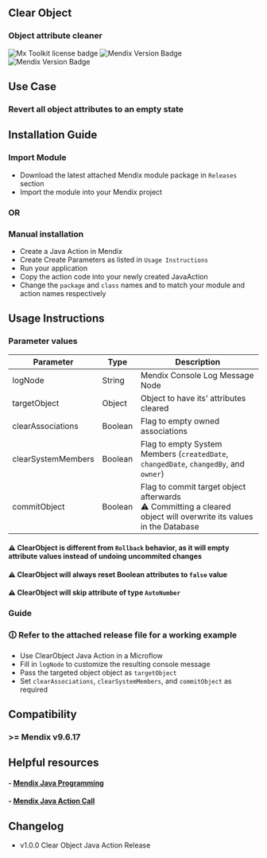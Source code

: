 ## Clear Object

### Object attribute cleaner

![Mx Toolkit license badge](https://img.shields.io/github/license/Mendix-Toolkit/java-clear-object) ![Mendix Version Badge](https://img.shields.io/badge/Category-JavaAction-gren) ![Mendix Version Badge](https://img.shields.io/badge/Mendix-v9.6.x-blue)

## Use Case

### Revert all object attributes to an empty state

## Installation Guide

### Import Module

- Download the latest attached Mendix module package in `Releases` section
- Import the module into your Mendix project

### OR

### Manual installation

- Create a Java Action in Mendix
- Create Create Parameters as listed in `Usage Instructions`
- Run your application
- Copy the action code into your newly created JavaAction
- Change the `package` and `class` names and  to match your module and action names respectively

## Usage Instructions

### Parameter values

| Parameter               | Type    | Description    |
|-------------------------|---------|----------------|
| logNode                 | String  | Mendix Console Log Message Node    |
| targetObject            | Object  | Object to have its' attributes cleared    |
| clearAssociations       | Boolean | Flag to empty owned associations    |
| clearSystemMembers      | Boolean | Flag to empty System Members (`createdDate`, `changedDate`, `changedBy`, and `owner`)    |
| commitObject            | Boolean | Flag to commit target object afterwards <br> ⚠ Committing a cleared object will overwrite its values in the Database  |


#### ⚠ ClearObject is different from `Rollback` behavior, as it will empty attribute values instead of undoing uncommited changes
#### ⚠ ClearObject will always reset Boolean attributes to `false` value
#### ⚠ ClearObject will skip attribute of type `AutoNumber`

### Guide

### 🛈 Refer to the attached release file for a working example

- Use ClearObject Java Action in a Microflow
- Fill in `logNode` to customize the resulting console message
- Pass the targeted object object as `targetObject`
- Set `clearAssociations`, `clearSystemMembers`,  and `commitObject` as required

## Compatibility

### >= Mendix v9.6.17

## Helpful resources

#### - [Mendix Java Programming](https://docs.mendix.com/refguide/java-programming/)
#### - [Mendix Java Action Call](https://docs.mendix.com/refguide/java-action-call/)

## Changelog

- v1.0.0 Clear Object Java Action Release
